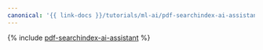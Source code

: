```yaml
---
canonical: '{{ link-docs }}/tutorials/ml-ai/pdf-searchindex-ai-assistant'
---
```


{% include [pdf-searchindex-ai-assistant](../../_tutorials/ml-ai/pdf-searchindex-ai-assistant.md) %}